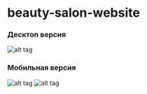# beauty-salon-website
### Десктоп версия ###
![alt tag](https://sun1-25.userapi.com/PwQRbYbE_ea2TXAIfErMme9E1tR2DWdHoNcHgw/Tx9QHL6hxNQ.jpg "Десктоп версия")
### Мобильная версия ###
![alt tag](https://sun1-83.userapi.com/9tjm3gJwJT7kGQBPBfqo01kNr8garD7nxYk-kg/Bd5yqO-hfNI.jpg "Мобильная версия")
![alt tag](https://sun1-17.userapi.com/90fbJtWHmGcFbPTO2hU5SxYD82-vjvY9nn9IsQ/rbcC_GQh0A8.jpg "Модальное окно")

